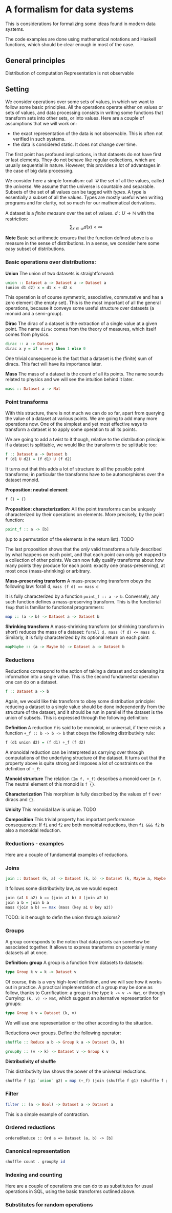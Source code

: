 
# A formalism for data systems

This is considerations for formalizing some ideas found in modern data systems.

The code examples are done using mathematical notations and Haskell functions, which should be
clear enough in most of the case.

## General principles

Distribution of computation
Representation is not observable

## Setting

We consider operations over some sets of values, in which we want to follow some basic principles.
All the operations operate either on values or sets of values, and data processing consists in 
writing some functions that transform sets into other sets, or into values.
Here are a couple of assumptions that we will work on:
 - the exact representation of the data is not observable. This is often not verified in such
 systems.
 - the data is considered static. It does not change over time.

The first point has profound implications, in that datasets do not have first or last elements.
They do not behave like regular collections, which are usually sequential in nature. However,
this provides a lot of advantages in the case of big data processing.

We consider here a simple formalism: call $\mathcal{U}$ the set of all the values, called 
the _universe_. We assume that the universe is countable and separable.
Subsets of 
the set of all values can be tagged with _types_. A type is essentially a subset of all the values.
Types are mostly useful when writing programs and for clarity, not so much for our mathematical 
derivations.

A dataset is a _finite measure_ over the set of values. $d:U\rightarrow\mathbb{N}$ with the 
restriction: 
$$
\sum_{x\in\mathcal{U}}d\left(x\right)<\infty
$$

__Note__ Basic set arithmetic ensures that the function defined above is a measure in the 
sense of distributions. In a sense, we consider here some easy subset of distributions.

### Basic operations over distributions:

__Union__ The union of two datasets is straightforward:

```hs
union :: Dataset a -> Dataset a -> Dataset a
(union d1 d2) x = d1 x + d2 x
```

This operation is of course symmetric, associative, commutative and has a zero element (the
empty set). This is the most important of all the general operations, because it conveys some 
useful structure over datasets (a monoid and a semi-group).

__Dirac__ The dirac of a dataset is the extraction of a single value at a given point. The name 
`dirac` comes from the theory of measures, which itself comes from physics.

```hs
dirac :: a -> Dataset a
dirac x y = if x == y then 1 else 0
```

One trivial consequence is the fact that a dataset is the (finite) sum of diracs. This fact will 
have its importance later.

__Mass__ The mass of a dataset is the count of all its points. The name sounds related to physics
and we will see the intuition behind it later.

```hs
mass :: Dataset a -> Nat
```

### Point transforms

With this structure, there is not much we can do so far, apart from querying the value of a dataset
at various points. We are going to add many more operations now. One of the simplest and yet most
effective ways to transform a dataset is to apply some operation to all its points. 

We are going to add a twist to it though, relative to the distribution principle: if a dataset 
is splittable, we would like the transform to be splittable too:

```hs
f :: Dataset a -> Dataset b
f (d1 U d2) = (f d1) U (f d2)
```

It turns out that this adds a lot of structure to all the possible point transforms; in particular
the transforms have to be automorphisms over the dataset monoid.

__Proposition: neutral element__: 
```hs
f {} = {}
```

__Proposition: characterization__: All the point transforms can be uniquely characterized by their
operations on elements. More precisely, by the point function:
```hs
point_f :: a -> [b]
```
(up to a permutation of the elements in the return list). TODO

The last proposition shows that the _only_ valid transforms a fully described by what happens 
on each point, and that each point can only get mapped to a collection of other points.
We can now fully qualify transforms about how many points they produce for each point: exactly one
(mass-preserving), at most once (mass-shrinking) or arbitrary.

__Mass-preserving transform__ A mass-preserving transform obeys the following law:
forall d, `mass (f d) == mass d`

It is fully characterized by a function `point_f :: a -> b`. Conversely, any such function defines
a mass-preserving transform. This is the functiorial `fmap` that is familiar to functional 
programmers:

```hs
map :: (a -> b) -> Dataset a -> Dataset b
```

__Shrinking transform__ A mass-shrinking transform (or shrinking transform in short) reduces the 
mass of a dataset: `forall d, mass (f d) <= mass d`. Similarly, it is fully characterized by its 
optional return on each point:

```hs
mapMaybe :: (a -> Maybe b) -> Dataset a -> Dataset b
```

### Reductions

Reductions correspond to the action of taking a dataset and condensing its information into 
a single value. This is the second fundamental operation one can do on a dataset.

```hs
f :: Dataset a -> b
```

Again, we would like this transform to obey some distribution principle: reducing a dataset 
to a single value should be done independently from the structure of the dataset, and it should be
run in parallel if the dataset is the union of subsets. This is expressed through the following 
definition:

__Definition__ A reduction `f` is said to be monoidal, or universal, if there exists a function
`+_f :: b -> b -> b` that obeys the following distributivity rule:

```hs
f (d1 union d2) = (f d1) +_f (f d2)
```

A monoidal reduction can be interpreted as carrying over through computations of the underlying
structure of the dataset. It turns out that the property above is quite strong and imposes a 
lot of constraints on the definition of `+_f`:


__Monoid structure__ The relation `(Im f, +_f)` describes a monoid over `Im f`. The neutral element
of this monoid is `f {}`.

__Characterization__ This morphism is fully described by the values of `f` over diracs and `{}`.

__Unicity__ This monoidal law is unique. TODO

__Composition__ This trivial property has important performance consequences:
If `f1` and `f2` are both monoidal reductions, then `f1 &&& f2` is also a monoidal reduction.

### Reductions - examples

Here are a couple of fundamental examples of reductions.

### Joins

```hs
join :: Dataset (k, a) -> Dataset (k, b) -> Dataset (k, Maybe a, Maybe b)
```

It follows some distributivity law, as we would expect:

```hs
join (a1 U a2) b == (join a1 b) U (join a2 b)
join a b = join b a
mass (join a b) == max (mass (key a1 U key a2))
```

TODO: is it enough to defin the union through axioms?

### Groups

A group corresponds to the notion that data points can somehow be associated together. It allows
to express transforms on potentially many datasets all at once.

__Definition: group__ A group is a function from datasets to datasets:

```hs
type Group k v = k -> Dataset v
```

Of course, this is a very high-level definition, and we will see how it works out in practice.
A practical implementation of a group may be done as follow, thanks to Currification: a group 
is the type `k -> v -> Nat`, or through Currying: `(k, v) -> Nat`, which suggest an alternative 
representation for groups:

```hs
type Group k v = Dataset (k, v)
```

We will use one representation or the other according to the situation.

Reductions over groups. Define the following operator:

```hs
shuffle :: Reduce a b -> Group k a -> Dataset (k, b)
```

```hs
groupBy :: (v -> k) -> Dataset v -> Group k v
```

__Distributivity of shuffle__

This distributivity law shows the power of the universal reductions.

```hs
shuffle f (g1 `union` g2) = map (+_f) (join (shuffle f g1) (shuffle f g2))
```

### Filter

```hs
filter :: (a -> Bool) -> Dataset a -> Dataset a
```

This is a simple example of contraction.

### Ordered reductions

```
orderedReduce :: Ord a => Dataset (a, b) -> [b]
```

### Canonical representation

```hs
shuffle count . groupBy id 
```

### Indexing and counting

Here are a couple of operations one can do to as substitutes for usual operations in SQL, using the
basic transforms outlined above.

### Substitutes for random operations